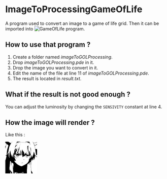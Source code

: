 # ImageToProcessingGameOfLife
A program used to convert an image to a game of life grid. Then it can be imported into ![GameOfLife](https://github.com/SchwabNicolas/GameOfLife) program.

## How to use that program ?
1. Create a folder named *imageToGOLProcessing*.
2. Drop *imageToGOLProcessing.pde* in it.
3. Drop the image you want to convert in it.
4. Edit the name of the file at line 11 of *imageToGOLProcessing.pde*.
5. The result is located in *result.txt*.

## What if the result is not good enough ?
You can adjust the luminosity by changing the ```SENSIVITY``` constant at line 4.

## How the image will render ?
Like this :

![Example image](https://github.com/SchwabNicolas/ImageToExcelGameOfLife/blob/master/images/example.jpg)
